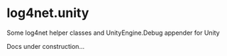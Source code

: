 # log4net.unity
Some log4net helper classes and UnityEngine.Debug appender for Unity

Docs under construction...
